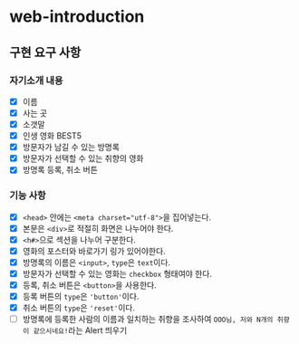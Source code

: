 # web-introduction

## 구현 요구 사항

### 자기소개 내용
- [X] 이름
- [X] 사는 곳
- [X] 소갯말
- [X] 인생 영화 BEST5
- [X] 방문자가 남길 수 있는 방명록
- [X] 방문자가 선택할 수 있는 취향의 영화
- [X] 방명록 등록, 취소 버튼

### 기능 사항
- [X] `<head>` 안에는 `<meta charset="utf-8">`을 집어넣는다.
- [X] 본문은 `<div>`로 적절히 화면은 나누어야 한다.
- [X] `<h#>`으로 섹션을 나누어 구분한다.
- [X] 영화의 포스터와 바로가기 링가 있어야한다.
- [X] 방명록의 이름은 `<input>`, `type`은 `text`이다.
- [X] 방문자가 선택할 수 있는 영화는 `checkbox` 형태여야 한다.
- [X] 등록, 취소 버튼은 `<button>`을 사용한다.
- [X] 등록 버튼의 `type`은 `'button'`이다.
- [X] 취소 버튼의 `type`은 `'reset'`이다.
- [ ] 방명록에 등록한 사람의 이름과 일치하는 취향을 조사하여 `OOO님, 저와 N개의 취향이 같으시네요!`라는 Alert 띄우기